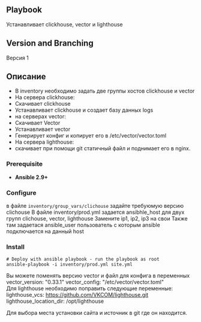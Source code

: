 ## Playbook

Устанавливает clickhouse,  vector и lighthouse

## Version and Branching
Версия 1

## Описание
- В inventory необходимо задать две группы хостов clickhouse и vector
- На сервера clickhouse:
- Скачивает clickhouse 
- Устанавливает  clickhouse и создает базу данных logs
- на серверах vector:
- Скачивает Vector
- Устанавливает vector
- Генерирует конфиг и копирует его в /etc/vector/vector.toml
- На сервера lighthouse:
- скачивает при помощи git статичный файл и поднимает его в nginx. 

### Prerequisite

- **Ansible 2.9+**

### Configure
в файле  `inventory/group_vars/clichouse` задайте требуюмую версию clichouse
В файле  inventory/prod.yml задается ansibhle_host для двух групп clichouse, vector, lighthouse
Замените ip1, ip2, ip3 на свои 
Также там задаетася ansible_user пользователь с которым ansible подключается на данный host

### Install
    # Deploy with ansible playbook - run the playbook as root
    ansible-playbook -i inventory/prod.yml site.yml
    
Вы можете поменять версию vector и файл для конфига в переменных 
    vector_version: "0.33.1"
    vector_config: "/etc/vector/vector.toml"    
Для lighthouse необходимо поправить следующие переменные:
    lighthouse_vcs: https://github.com/VKCOM/lighthouse.git
    lighthouse_location_dir: /opt/lighthouse

Для выбора места установки сайта и источник в git где он находится.